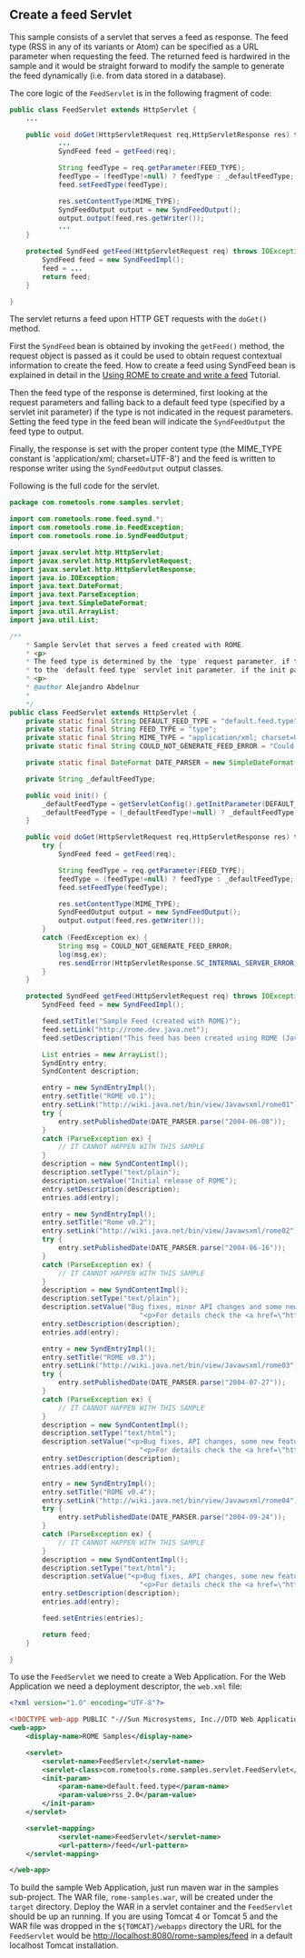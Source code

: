 ## Create a feed Servlet

This sample consists of a servlet that serves a feed as response. The
feed type (RSS in any of its variants or Atom) can be specified as a URL
parameter when requesting the feed. The returned feed is hardwired in
the sample and it would be straight forward to modify the sample to
generate the feed dynamically (i.e. from data stored in a database).

The core logic of the `FeedServlet` is in the following fragment of
code:

```java
public class FeedServlet extends HttpServlet {
    ...

    public void doGet(HttpServletRequest req,HttpServletResponse res) throws IOException {
            ...
            SyndFeed feed = getFeed(req);

            String feedType = req.getParameter(FEED_TYPE);
            feedType = (feedType!=null) ? feedType : _defaultFeedType;
            feed.setFeedType(feedType);

            res.setContentType(MIME_TYPE);
            SyndFeedOutput output = new SyndFeedOutput();
            output.output(feed,res.getWriter());
            ...
    }

    protected SyndFeed getFeed(HttpServletRequest req) throws IOException,FeedException {
        SyndFeed feed = new SyndFeedImpl();
        feed = ...
        return feed;
    }

}
```

The servlet returns a feed upon HTTP GET requests with the `doGet()`
method.

First the `SyndFeed` bean is obtained by invoking the `getFeed()`
method, the request object is passed as it could be used to obtain
request contextual information to create the feed. How to create a feed
using SyndFeed bean is explained in detail in the [Using ROME to create
and write a
feed](create-feed.html)
Tutorial.

Then the feed type of the response is determined, first looking at the
request parameters and falling back to a default feed type (specified by
a servlet init parameter) if the type is not indicated in the request
parameters. Setting the feed type in the feed bean will indicate the
`SyndFeedOutput` the feed type to output.

Finally, the response is set with the proper content type (the MIME_TYPE
constant is \'application/xml; charset=UTF-8\') and the feed is written
to response writer using the `SyndFeedOutput` output classes.

Following is the full code for the servlet.

```java
package com.rometools.rome.samples.servlet;

import com.rometools.rome.feed.synd.*;
import com.rometools.rome.io.FeedException;
import com.rometools.rome.io.SyndFeedOutput;

import javax.servlet.http.HttpServlet;
import javax.servlet.http.HttpServletRequest;
import javax.servlet.http.HttpServletResponse;
import java.io.IOException;
import java.text.DateFormat;
import java.text.ParseException;
import java.text.SimpleDateFormat;
import java.util.ArrayList;
import java.util.List;

/**
    * Sample Servlet that serves a feed created with ROME.
    * <p>
    * The feed type is determined by the 'type' request parameter, if the parameter is missing it defaults
    * to the 'default.feed.type' servlet init parameter, if the init parameter is missing it defaults to 'atom_0.3'
    * <p>
    * @author Alejandro Abdelnur
    *
    */
public class FeedServlet extends HttpServlet {
    private static final String DEFAULT_FEED_TYPE = "default.feed.type";
    private static final String FEED_TYPE = "type";
    private static final String MIME_TYPE = "application/xml; charset=UTF-8";
    private static final String COULD_NOT_GENERATE_FEED_ERROR = "Could not generate feed";

    private static final DateFormat DATE_PARSER = new SimpleDateFormat("yyyy-MM-dd");

    private String _defaultFeedType;

    public void init() {
        _defaultFeedType = getServletConfig().getInitParameter(DEFAULT_FEED_TYPE);
        _defaultFeedType = (_defaultFeedType!=null) ? _defaultFeedType : "atom_0.3";
    }

    public void doGet(HttpServletRequest req,HttpServletResponse res) throws IOException {
        try {
            SyndFeed feed = getFeed(req);

            String feedType = req.getParameter(FEED_TYPE);
            feedType = (feedType!=null) ? feedType : _defaultFeedType;
            feed.setFeedType(feedType);

            res.setContentType(MIME_TYPE);
            SyndFeedOutput output = new SyndFeedOutput();
            output.output(feed,res.getWriter());
        }
        catch (FeedException ex) {
            String msg = COULD_NOT_GENERATE_FEED_ERROR;
            log(msg,ex);
            res.sendError(HttpServletResponse.SC_INTERNAL_SERVER_ERROR,msg);
        }
    }

    protected SyndFeed getFeed(HttpServletRequest req) throws IOException,FeedException {
        SyndFeed feed = new SyndFeedImpl();

        feed.setTitle("Sample Feed (created with ROME)");
        feed.setLink("http://rome.dev.java.net");
        feed.setDescription("This feed has been created using ROME (Java syndication utilities");

        List entries = new ArrayList();
        SyndEntry entry;
        SyndContent description;

        entry = new SyndEntryImpl();
        entry.setTitle("ROME v0.1");
        entry.setLink("http://wiki.java.net/bin/view/Javawsxml/rome01");
        try {
            entry.setPublishedDate(DATE_PARSER.parse("2004-06-08"));
        }
        catch (ParseException ex) {
            // IT CANNOT HAPPEN WITH THIS SAMPLE
        }
        description = new SyndContentImpl();
        description.setType("text/plain");
        description.setValue("Initial release of ROME");
        entry.setDescription(description);
        entries.add(entry);

        entry = new SyndEntryImpl();
        entry.setTitle("Rome v0.2");
        entry.setLink("http://wiki.java.net/bin/view/Javawsxml/rome02");
        try {
            entry.setPublishedDate(DATE_PARSER.parse("2004-06-16"));
        }
        catch (ParseException ex) {
            // IT CANNOT HAPPEN WITH THIS SAMPLE
        }
        description = new SyndContentImpl();
        description.setType("text/plain");
        description.setValue("Bug fixes, minor API changes and some new features"+
                                "<p>For details check the <a href=\"https://rometools.jira.com/wiki/display/ROME/Change+Log#ChangeLog-Changesmadefromv0.2tov0.3\">Changes Log for 0.2</a></p>");
        entry.setDescription(description);
        entries.add(entry);

        entry = new SyndEntryImpl();
        entry.setTitle("ROME v0.3");
        entry.setLink("http://wiki.java.net/bin/view/Javawsxml/rome03");
        try {
            entry.setPublishedDate(DATE_PARSER.parse("2004-07-27"));
        }
        catch (ParseException ex) {
            // IT CANNOT HAPPEN WITH THIS SAMPLE
        }
        description = new SyndContentImpl();
        description.setType("text/html");
        description.setValue("<p>Bug fixes, API changes, some new features and some Unit testing</p>"+
                                "<p>For details check the <a href=\"https://rometools.jira.com/wiki/display/ROME/Change+Log#ChangeLog-Changesmadefromv0.3tov0.4\">Changes Log for 0.3</a></p>");
        entry.setDescription(description);
        entries.add(entry);

        entry = new SyndEntryImpl();
        entry.setTitle("ROME v0.4");
        entry.setLink("http://wiki.java.net/bin/view/Javawsxml/rome04");
        try {
            entry.setPublishedDate(DATE_PARSER.parse("2004-09-24"));
        }
        catch (ParseException ex) {
            // IT CANNOT HAPPEN WITH THIS SAMPLE
        }
        description = new SyndContentImpl();
        description.setType("text/html");
        description.setValue("<p>Bug fixes, API changes, some new features, Unit testing completed</p>"+
                                "<p>For details check the <a href=\"https://rometools.jira.com/wiki/display/ROME/Change+Log#ChangeLog-Changesmadefromv0.4tov0.5\">Changes Log for 0.4</a></p>");
        entry.setDescription(description);
        entries.add(entry);

        feed.setEntries(entries);

        return feed;
    }

}
```

To use the `FeedServlet` we need to create a Web Application. For the
Web Application we need a deployment descriptor, the `web.xml` file:

```xml
<?xml version="1.0" encoding="UTF-8"?>

<!DOCTYPE web-app PUBLIC "-//Sun Microsystems, Inc.//DTD Web Application 2.3//EN" "http://java.sun.com/dtd/web-app_2_3.dtd">
<web-app>
    <display-name>ROME Samples</display-name>

    <servlet>
        <servlet-name>FeedServlet</servlet-name>
        <servlet-class>com.rometools.rome.samples.servlet.FeedServlet</servlet-class>
        <init-param>
            <param-name>default.feed.type</param-name>
            <param-value>rss_2.0</param-value>
        </init-param>
    </servlet>

    <servlet-mapping>
            <servlet-name>FeedServlet</servlet-name>
            <url-pattern>/feed</url-pattern>
    </servlet-mapping>

</web-app>
```

To build the sample Web Application, just run maven war in the samples
sub-project. The WAR file, `rome-samples.war`, will be created under the
`target` directory. Deploy the WAR in a servlet container and the
`FeedServlet` should be up an running. If you are using Tomcat 4 or
Tomcat 5 and the WAR file was dropped in the `${TOMCAT}/webapps`
directory the URL for the `FeedServlet` would be
[http://localhost:8080/rome-samples/feed](http://localhost:8080/rome-samples/feed)
in a default localhost Tomcat installation.
